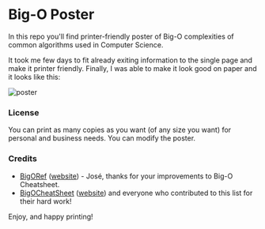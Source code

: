 # Big-O Poster

In this repo you'll find printer-friendly poster of Big-O complexities of common algorithms used in Computer Science.

It took me few days to fit already exiting information to the single page and make it printer friendly. Finally, I was able to make it look good on paper and it looks like this:

![poster](https://cloud.githubusercontent.com/assets/1477672/16572711/6fd95eb8-4220-11e6-9389-c384da8553e0.jpg)

### License

You can print as many copies as you want (of any size you want) for personal and business needs. You can modify the poster.

### Credits

* [BigORef](https://github.com/josem/bigoref) ([website](http://bigoref.com/)) - José, thanks for your improvements to Big-O Cheatsheet.
* [BigOCheatSheet](https://github.com/ericdrowell/BigOCheatSheet) ([website](http://bigocheatsheet.com/)) and everyone who contributed to this list for their hard work!

Enjoy, and happy printing!
